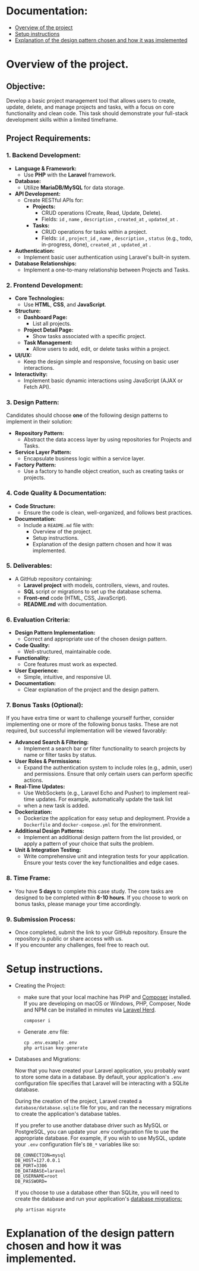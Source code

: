 # Documentation:
- [Overview of the project](#overview-of-the-project)
- [Setup instructions](#setup-instructions)
- [Explanation of the design pattern chosen and how it was implemented](#explanation-of-the-design-pattern-chosen-and-how-it-was-implemented)
# Overview of the project.
## Objective:
Develop a basic project management tool that allows users to create, update, delete, and manage projects and tasks, with a focus on core
functionality and clean code. This task should demonstrate your full-stack development skills within a limited timeframe.
## Project Requirements:
### 1. Backend Development:
- **Language & Framework:**
    - Use **PHP** with the **Laravel** framework.
- **Database:**
    - Utilize **MariaDB/MySQL** for data storage. 
- **API Development:**
    - Create RESTful APIs for:
        - **Projects:**
            - CRUD operations (Create, Read, Update, Delete).
            - Fields: `id` , `name` , `description` , `created_at` , `updated_at` .
        - **Tasks:**
            - CRUD operations for tasks within a project.
            - Fields: `id` , `project_id` , `name` , `description` , `status` (e.g., todo, in-progress, done), `created_at` , `updated_at` .
- **Authentication:**
    - Implement basic user authentication using Laravel's built-in system.
- **Database Relationships:**
    - Implement a one-to-many relationship between Projects and Tasks.
### 2. Frontend Development:
- **Core Technologies:**
    - Use **HTML**, **CSS**, and **JavaScript**.
- **Structure:**
    - **Dashboard Page:**
        - List all projects.
    - **Project Detail Page:**
        - Show tasks associated with a specific project.
    - **Task Management:**
        - Allow users to add, edit, or delete tasks within a project.
- **UI/UX:**
    - Keep the design simple and responsive, focusing on basic user interactions.
- **Interactivity:**
    - Implement basic dynamic interactions using JavaScript (AJAX or Fetch API).
### 3. Design Pattern:
Candidates should choose **one** of the following design patterns to implement in their solution:
- **Repository Pattern:**
    - Abstract the data access layer by using repositories for Projects and Tasks.
- **Service Layer Pattern:**
    - Encapsulate business logic within a service layer.
- **Factory Pattern:**
    - Use a factory to handle object creation, such as creating tasks or projects.
### 4. Code Quality & Documentation:
- **Code Structure:**
    - Ensure the code is clean, well-organized, and follows best practices.
- **Documentation:**
    - Include a `README.md` file with:
        - Overview of the project.
        - Setup instructions.
        - Explanation of the design pattern chosen and how it was implemented.
### 5. Deliverables:
- A GitHub repository containing:
    - **Laravel project** with models, controllers, views, and routes.
    - **SQL** script or migrations to set up the database schema.
    - **Front-end** code (HTML, CSS, JavaScript).
    - **README.md** with documentation.
### 6. Evaluation Criteria:
- **Design Pattern Implementation:**
    - Correct and appropriate use of the chosen design pattern.
- **Code Quality:**
    - Well-structured, maintainable code.
- **Functionality:**
    - Core features must work as expected.
- **User Experience:**
    - Simple, intuitive, and responsive UI.
- **Documentation:**
    - Clear explanation of the project and the design pattern.
### 7. Bonus Tasks (Optional):
If you have extra time or want to challenge yourself further, consider implementing one or more of the following bonus tasks. These are not
required, but successful implementation will be viewed favorably:
- **Advanced Search & Filtering:**
    - Implement a search bar or filter functionality to search projects by name or filter tasks by status.
- **User Roles & Permissions:**
    - Expand the authentication system to include roles (e.g., admin, user) and permissions. Ensure that only certain users can perform specific actions.
- **Real-Time Updates:**
    - Use WebSockets (e.g., Laravel Echo and Pusher) to implement real-time updates. For example, automatically update the task list
    - when a new task is added.
- **Dockerization:**
    - Dockerize the application for easy setup and deployment. Provide a `Dockerfile` and `docker-compose.yml` for the environment.
- **Additional Design Patterns:**
    - Implement an additional design pattern from the list provided, or apply a pattern of your choice that suits the problem.
- **Unit & Integration Testing:**
    - Write comprehensive unit and integration tests for your application. Ensure your tests cover the key functionalities and edge cases.
### 8. Time Frame:
- You have **5 days** to complete this case study. The core tasks are designed to be completed within **8-10 hours**. If you choose to work on
bonus tasks, please manage your time accordingly.
### 9. Submission Process:
- Once completed, submit the link to your GitHub repository. Ensure the repository is public or share access with us.
- If you encounter any challenges, feel free to reach out.
# Setup instructions.
- Creating the Project:
    - make sure that your local machine has PHP and [Composer](https://getcomposer.org/) installed. If you are developing on macOS or Windows, PHP, Composer, Node and NPM can be installed in minutes via [Laravel Herd](https://laravel.com/docs/11.x/installation#local-installation-using-herd).
        ```
        composer i
        ```
    - Generate .env file:
        ```
        cp .env.example .env
        php artisan key:generate
        ```

- Databases and Migrations:

    Now that you have created your Laravel application, you probably want to store some data in a database. By default, your application's `.env` configuration file specifies that Laravel will be interacting with a SQLite database.

    During the creation of the project, Laravel created a `database/database.sqlite` file for you, and ran the necessary migrations to create the application's database tables.

    If you prefer to use another database driver such as MySQL or PostgreSQL, you can update your .env configuration file to use the appropriate database. For example, if you wish to use MySQL, update your `.env` configuration file's `DB_*` variables like so:
    ```
    DB_CONNECTION=mysql
    DB_HOST=127.0.0.1
    DB_PORT=3306
    DB_DATABASE=laravel
    DB_USERNAME=root
    DB_PASSWORD=
    ```
    If you choose to use a database other than SQLite, you will need to create the database and run your application's [database migrations:](https://laravel.com/docs/11.x/migrations)
    ```
    php artisan migrate
    ```
# Explanation of the design pattern chosen and how it was implemented.